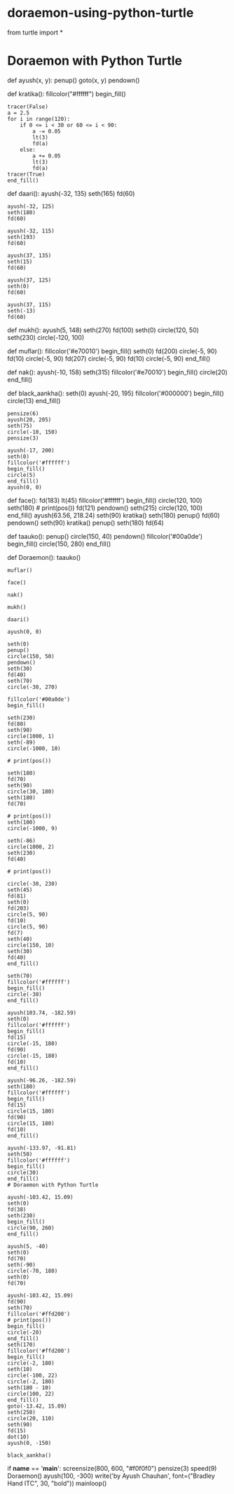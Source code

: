 # doraemon-using-python-turtle
from turtle import *


# Doraemon with Python Turtle
def ayush(x, y):
    penup()
    goto(x, y)
    pendown()


def kratika():
    fillcolor("#ffffff")
    begin_fill()

    tracer(False)
    a = 2.5
    for i in range(120):
        if 0 <= i < 30 or 60 <= i < 90:
            a -= 0.05
            lt(3)
            fd(a)
        else:
            a += 0.05
            lt(3)
            fd(a)
    tracer(True)
    end_fill()


def daari():
    ayush(-32, 135)
    seth(165)
    fd(60)

    ayush(-32, 125)
    seth(180)
    fd(60)

    ayush(-32, 115)
    seth(193)
    fd(60)

    ayush(37, 135)
    seth(15)
    fd(60)

    ayush(37, 125)
    seth(0)
    fd(60)

    ayush(37, 115)
    seth(-13)
    fd(60)


def mukh():
    ayush(5, 148)
    seth(270)
    fd(100)
    seth(0)
    circle(120, 50)
    seth(230)
    circle(-120, 100)


def muflar():
    fillcolor('#e70010')
    begin_fill()
    seth(0)
    fd(200)
    circle(-5, 90)
    fd(10)
    circle(-5, 90)
    fd(207)
    circle(-5, 90)
    fd(10)
    circle(-5, 90)
    end_fill()


def nak():
    ayush(-10, 158)
    seth(315)
    fillcolor('#e70010')
    begin_fill()
    circle(20)
    end_fill()


def black_aankha():
    seth(0)
    ayush(-20, 195)
    fillcolor('#000000')
    begin_fill()
    circle(13)
    end_fill()

    pensize(6)
    ayush(20, 205)
    seth(75)
    circle(-10, 150)
    pensize(3)

    ayush(-17, 200)
    seth(0)
    fillcolor('#ffffff')
    begin_fill()
    circle(5)
    end_fill()
    ayush(0, 0)


def face():
    fd(183)
    lt(45)
    fillcolor('#ffffff')
    begin_fill()
    circle(120, 100)
    seth(180)
    # print(pos())
    fd(121)
    pendown()
    seth(215)
    circle(120, 100)
    end_fill()
    ayush(63.56, 218.24)
    seth(90)
    kratika()
    seth(180)
    penup()
    fd(60)
    pendown()
    seth(90)
    kratika()
    penup()
    seth(180)
    fd(64)


def taauko():
    penup()
    circle(150, 40)
    pendown()
    fillcolor('#00a0de')
    begin_fill()
    circle(150, 280)
    end_fill()


def Doraemon():
    taauko()

    muflar()

    face()

    nak()

    mukh()

    daari()

    ayush(0, 0)

    seth(0)
    penup()
    circle(150, 50)
    pendown()
    seth(30)
    fd(40)
    seth(70)
    circle(-30, 270)

    fillcolor('#00a0de')
    begin_fill()

    seth(230)
    fd(80)
    seth(90)
    circle(1000, 1)
    seth(-89)
    circle(-1000, 10)

    # print(pos())

    seth(180)
    fd(70)
    seth(90)
    circle(30, 180)
    seth(180)
    fd(70)

    # print(pos())
    seth(100)
    circle(-1000, 9)

    seth(-86)
    circle(1000, 2)
    seth(230)
    fd(40)

    # print(pos())

    circle(-30, 230)
    seth(45)
    fd(81)
    seth(0)
    fd(203)
    circle(5, 90)
    fd(10)
    circle(5, 90)
    fd(7)
    seth(40)
    circle(150, 10)
    seth(30)
    fd(40)
    end_fill()

    seth(70)
    fillcolor('#ffffff')
    begin_fill()
    circle(-30)
    end_fill()

    ayush(103.74, -182.59)
    seth(0)
    fillcolor('#ffffff')
    begin_fill()
    fd(15)
    circle(-15, 180)
    fd(90)
    circle(-15, 180)
    fd(10)
    end_fill()

    ayush(-96.26, -182.59)
    seth(180)
    fillcolor('#ffffff')
    begin_fill()
    fd(15)
    circle(15, 180)
    fd(90)
    circle(15, 180)
    fd(10)
    end_fill()

    ayush(-133.97, -91.81)
    seth(50)
    fillcolor('#ffffff')
    begin_fill()
    circle(30)
    end_fill()
    # Doraemon with Python Turtle

    ayush(-103.42, 15.09)
    seth(0)
    fd(38)
    seth(230)
    begin_fill()
    circle(90, 260)
    end_fill()

    ayush(5, -40)
    seth(0)
    fd(70)
    seth(-90)
    circle(-70, 180)
    seth(0)
    fd(70)

    ayush(-103.42, 15.09)
    fd(90)
    seth(70)
    fillcolor('#ffd200')
    # print(pos())
    begin_fill()
    circle(-20)
    end_fill()
    seth(170)
    fillcolor('#ffd200')
    begin_fill()
    circle(-2, 180)
    seth(10)
    circle(-100, 22)
    circle(-2, 180)
    seth(180 - 10)
    circle(100, 22)
    end_fill()
    goto(-13.42, 15.09)
    seth(250)
    circle(20, 110)
    seth(90)
    fd(15)
    dot(10)
    ayush(0, -150)

    black_aankha()


if __name__ == '__main__':
    screensize(800, 600, "#f0f0f0")
    pensize(3)
    speed(9)
    Doraemon()
    ayush(100, -300)
    write('by Ayush Chauhan', font=("Bradley Hand ITC", 30, "bold"))
    mainloop()

